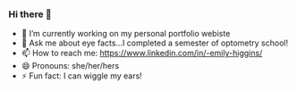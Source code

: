 ### Hi there 👋

- 🔭 I’m currently working on my personal portfolio webiste
- 💬 Ask me about eye facts...I completed a semester of optometry school!
- 📫 How to reach me: https://www.linkedin.com/in/-emily-higgins/
- 😄 Pronouns: she/her/hers
- ⚡ Fun fact: I can wiggle my ears!

